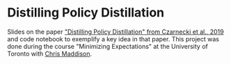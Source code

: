 # Distilling Policy Distillation

Slides on the paper ["Distilling Policy Distillation" from Czarnecki et al., 2019](https://arxiv.org/abs/1902.02186) and code notebook to exemplify a key idea in that paper. This project was done during the course "Minimizing Expectations" at the University of Toronto with [Chris Maddison](https://www.cs.toronto.edu/~cmaddis/).